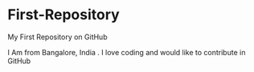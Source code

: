 First-Repository
================

My First Repository on GitHub

I Am from Bangalore, India . I love coding and would like to contribute in GitHub
